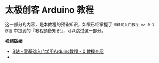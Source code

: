 # 太极创客 Arduino 教程

这一部分的内容，是本教程的预备知识，如果已经掌握了 `物联网入门教程 => 0-1 序言` 中提到的『教程预备知识』，可以跳过这一部分。



**视频链接**

- [B站 - 零基础入门学用Arduino教程 - 0 教程介绍](https://www.bilibili.com/video/av9811752?zw)
- 

